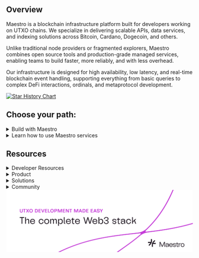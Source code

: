 ## Overview

Maestro is a blockchain infrastructure platform built for developers working on UTXO chains. We specialize in delivering scalable APIs, data services, and indexing solutions across Bitcoin, Cardano, Dogecoin, and others.

Unlike traditional node providers or fragmented explorers, Maestro combines open source tools and production-grade managed services, enabling teams to build faster, more reliably, and with less overhead.

Our infrastructure is designed for high availability, low latency, and real-time blockchain event handling, supporting everything from basic queries to complex DeFi interactions, ordinals, and metaprotocol development.

[![Star History Chart](https://api.star-history.com/svg?repos=maestro-org/maestro-symphony,maestro-org/maestro-mcp-server&type=Date)](https://www.star-history.com/#maestro-org/maestro-symphony&maestro-org/maestro-mcp-server&Date)

## Choose your path:

<details><summary>Build with Maestro</summary>

-   \[Get Started] [Start building on Maestro](https://docs.gomaestro.org/getting-started)

-   \[Explore APIs] [Explore the full Maestro API suite](https://docs.gomaestro.org)

-   [Bitcoin](https://docs.gomaestro.org/bitcoin)

-   [Cardano](https://docs.gomaestro.org/cardano)

-   [Dogecoin](https://docs.gomaestro.org/dogecoin)

-   [Arch Network](https://docs.gomaestro.org/arch-network)

-   [Midnight](https://docs.gomaestro.org/midnight)

</details>

<details><summary>Learn how to use Maestro services</summary>

-   [Market Price API + TradingView Charts](https://docs.gomaestro.org/bitcoin/maestro-market-price-api-and-tradingview-lightweight-charts-tutorial)
-   [Maestro MCP + Claude](https://docs.gomaestro.org/bitcoin/mcp-interact-with-bitcoin-via-an-llm)
-   [Best-in-Slot Migration Guide](https://docs.gomaestro.org/bitcoin/best-in-slot-migration-guide)

</details>

## Resources

<details><summary>Developer Resources</summary>

-   [API Postman Collection](https://www.postman.com/go-maestro/maestro-api)
-   [Bitcoin Block Explorer](https://explorer.gomaestro.org/bitcoin/mainnet/)
-   [Platform](https://gomaestro.org/dapp-platform)
-   [Developer Hub](https://gomaestro.org/documentation)
-   [Official Documentation](https://docs.gomaestro.org)
-   [Service Status](https://status.gomaestro.org/)

</details>

<details><summary>Product</summary>

-   [Blog](https://www.gomaestro.org/blog)
-   [FAQ](https://www.gomaestro.org/about-us#faq)
-   [Newsletter](https://newsletter.gomaestro.org/)
-   [Pricing](https://www.gomaestro.org/pricing)
-   [Product Updates](https://maestro-product.beehiiv.com/)

</details>

<details><summary>Solutions</summary>

-   [Analytics](https://www.gomaestro.org/solutions/analytics)
-   [DeFi](https://www.gomaestro.org/solutions/defi)
-   [Gaming](https://www.gomaestro.org/solutions/gaming)
-   [Ordinals](https://www.gomaestro.org/solutions/nft)
-   [Trading](https://www.gomaestro.org/solutions/trading)
-   [Wallet](https://www.gomaestro.org/solutions/wallet)

</details>

<!-- <details><summary>Contributing</summary>

-   [Contribute to Maestro's open-source Indexer - Maestro Symphony](https://github.com/maestro-org/maestro-symphony)

</details> -->

<details><summary>Community</summary>

-   [Discord](https://discord.gg/zvXv3TxD)
-   [LinkedIn](https://www.linkedin.com/company/gomaestro/)
-   [support@gomaestro.org](https://mailto:support@gomaestro.org)
-   [Telegram](https://t.me/GoMaestroOrg)
-   [X](https://x.com/GoMaestroOrg)

</details>

<img src="https://github.com/maestro-org/.github/blob/main/profile/banner.png?raw=true" alt="banner">
